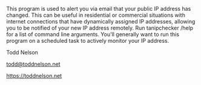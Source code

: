 This program is used to alert you via email that your public IP address has changed.  This can be useful in residential or commercial situations with internet connections that have dynamically assigned IP addresses, allowing you to be notified of your new IP address remotely.  Run tanipchecker /help for a list of command line arguments.  You'll generally want to run this program on a scheduled task to actively monitor your IP address.

Todd Nelson

todd@toddnelson.net

https://toddnelson.net